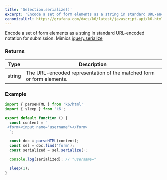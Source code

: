 ```yaml
---
title: 'Selection.serialize()'
excerpt: 'Encode a set of form elements as a string in standard URL-encoded notation for submission.'
canonicalUrl: https://grafana.com/docs/k6/latest/javascript-api/k6-html/selection/selection-serialize/
---
```


Encode a set of form elements as a string in standard URL-encoded notation for submission.
Mimics [jquery.serialize](https://api.jquery.com/serialize/)

### Returns

| Type   | Description                                                          |
| ------ | -------------------------------------------------------------------- |
| string | The URL-encoded representation of the matched form or form elements. |

### Example

<CodeGroup labels={[]}>

```javascript
import { parseHTML } from 'k6/html';
import { sleep } from 'k6';

export default function () {
  const content = `
 <form><input name="username"></form>
  `;

  const doc = parseHTML(content);
  const sel = doc.find('form');
  const serialized = sel.serialize();

  console.log(serialized); // "username="

  sleep(1);
}
```

</CodeGroup>
